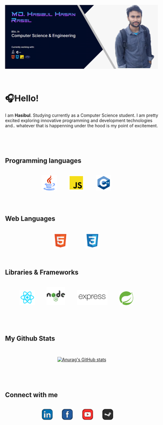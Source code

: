 <img src="./image/mybanner.png"/>
<br>
<br>
<br>
<h1>🎧Hello!</h1>
<p>I am <b>Hasibul</b>. Studying currently as a Computer Science student. I am pretty excited exploring innovative programming and development technologies and.. whatever that is happenning under the hood is my point of excitement.</p>

<br/><br/><br/>

<h2>Programming languages</h2><br/>

<div align="center">
    <a title="Java" href=""><img src="./svg/java.svg" height=50px/></a>&nbsp;&nbsp;&nbsp;&nbsp;&nbsp;&nbsp;&nbsp;&nbsp;&nbsp;
    <a title="JavaScript" href=""><img src="./svg/js.svg" height=50px/></a>&nbsp;&nbsp;&nbsp;&nbsp;&nbsp;&nbsp;&nbsp;&nbsp;&nbsp;
    <a title="C Plus Plus" href=""><img src="./svg/cpp.svg" height=50px/></a>&nbsp;&nbsp;&nbsp;&nbsp;&nbsp;&nbsp;&nbsp;&nbsp;&nbsp;

</div>

<br/><br/>

<h2>Web Languages</h2><br/>

<div align="center">
    <a title="HTML" href=""><img src="./svg/html.svg" height=50px/></a>&nbsp;&nbsp;&nbsp;&nbsp;&nbsp;&nbsp;&nbsp;&nbsp;&nbsp;&nbsp;&nbsp;&nbsp;&nbsp;
    <a title="CSS" href=""><img src="./svg/css.svg" height=50px/></a>&nbsp;&nbsp;&nbsp;&nbsp;&nbsp;&nbsp;&nbsp;&nbsp;&nbsp;

</div>
<br/><br/>

<h2>Libraries & Frameworks</h2><br/>

<div align="center">
    <a title="React JS" href="https://reactjs.org/"><img src="./svg/reactjs.svg" height=50px/></a>&nbsp;&nbsp;&nbsp;&nbsp;&nbsp;&nbsp;&nbsp;&nbsp;&nbsp;
    <a title="Node JS" href="https://nodejs.org"><img src="./svg/nodejs.svg" height=60px/></a>&nbsp;&nbsp;&nbsp;&nbsp;&nbsp;&nbsp;&nbsp;&nbsp;&nbsp;
    <a title="Express JS" href="https://expressjs.com/"><img src="./svg/expressjs.svg" height=50px/></a>&nbsp;&nbsp;&nbsp;&nbsp;&nbsp;&nbsp;&nbsp;&nbsp;&nbsp;
    <a title="SpringBoot Java Web Framework" href="https://spring.io/"><img src="./svg/spring_boot.svg" height=45px/></a>&nbsp;&nbsp;&nbsp;&nbsp;&nbsp;&nbsp;&nbsp;&nbsp;&nbsp;

</div>

<br/><br/><br/>

<h2>My Github Stats</h2><br/>

<div align="center">

[![Anurag's GitHub stats](https://github-readme-stats.vercel.app/api?username=Hasibul-Hasan-ofcs)](https://github.com/anuraghazra/github-readme-stats)

</div>

<br/><br/><br/>

<h2>Connect with me</h2><br/>

<div align="center">
<a title="linkedin" href="https://www.linkedin.com/in/md-hasibul-hasan-rasel-5babb823a/"><img src="./svg/linkedin.svg" height=35px/></a>&nbsp;&nbsp;&nbsp;&nbsp;&nbsp;&nbsp;&nbsp;
<a title="facebook" href="https://facebook.com"><img src="./svg/facebook.svg" height=35px/></a>&nbsp;&nbsp;&nbsp;&nbsp;&nbsp;&nbsp;&nbsp;
<a title="youtube" href="https://youtube.com"><img src="./svg/youtube.svg" height=35px/></a>&nbsp;&nbsp;&nbsp;&nbsp;&nbsp;&nbsp;&nbsp;
<a title="github" href="https://github.com/Hasibul-Hasan-ofcs"><img src="./svg/github.svg" height=35px/></a>&nbsp;&nbsp;&nbsp;&nbsp;&nbsp;&nbsp;&nbsp;
</div>
